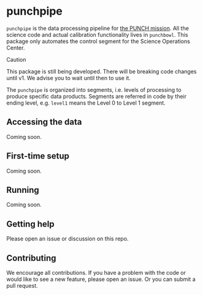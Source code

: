 # punchpipe
`punchpipe` is the data processing pipeline for [the PUNCH mission](https://punch.space.swri.edu/).
All the science code and actual calibration functionality lives in `punchbowl`. This package
only automates the control segment for the Science Operations Center.

> [!CAUTION]
> This package is still being developed. There will be breaking code changes until v1.
> We advise you to wait until then to use it.

The `punchpipe` is organized into segments, i.e. levels of processing to produce specific
data products. Segments are referred in code by their ending level,
e.g. `level1` means the Level 0 to Level 1 segment.

## Accessing the data

Coming soon. 

## First-time setup

Coming soon. 

## Running

Coming soon.

## Getting help

Please open an issue or discussion on this repo.

## Contributing

We encourage all contributions.
If you have a problem with the code or would like to see a new feature, please open an issue.
Or you can submit a pull request.

